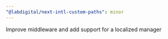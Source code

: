 ```yaml
---
"@labdigital/next-intl-custom-paths": minor
---
```


Improve middleware and add support for a localized manager
